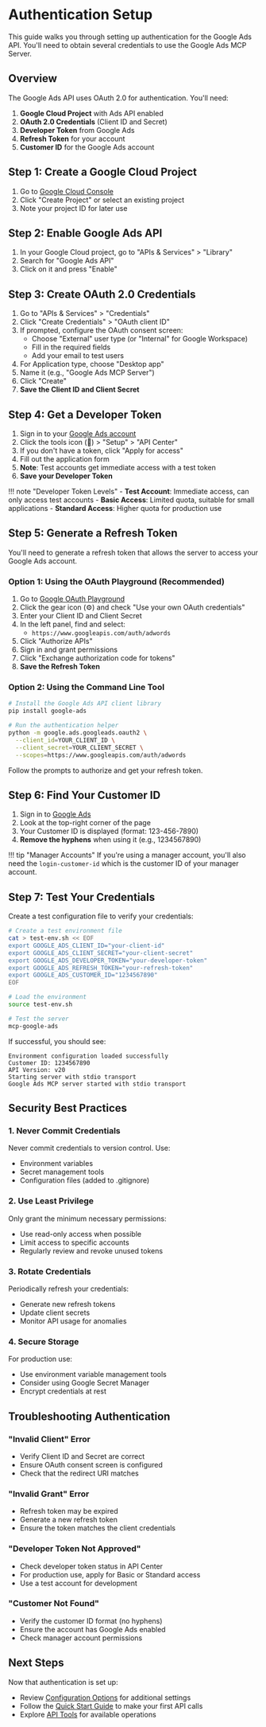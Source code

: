 # Authentication Setup

This guide walks you through setting up authentication for the Google Ads API. You'll need to obtain several credentials to use the Google Ads MCP Server.

## Overview

The Google Ads API uses OAuth 2.0 for authentication. You'll need:

1. **Google Cloud Project** with Ads API enabled
2. **OAuth 2.0 Credentials** (Client ID and Secret)
3. **Developer Token** from Google Ads
4. **Refresh Token** for your account
5. **Customer ID** for the Google Ads account

## Step 1: Create a Google Cloud Project

1. Go to [Google Cloud Console](https://console.cloud.google.com/)
2. Click "Create Project" or select an existing project
3. Note your project ID for later use

## Step 2: Enable Google Ads API

1. In your Google Cloud project, go to "APIs & Services" > "Library"
2. Search for "Google Ads API"
3. Click on it and press "Enable"

## Step 3: Create OAuth 2.0 Credentials

1. Go to "APIs & Services" > "Credentials"
2. Click "Create Credentials" > "OAuth client ID"
3. If prompted, configure the OAuth consent screen:
    - Choose "External" user type (or "Internal" for Google Workspace)
    - Fill in the required fields
    - Add your email to test users
4. For Application type, choose "Desktop app"
5. Name it (e.g., "Google Ads MCP Server")
6. Click "Create"
7. **Save the Client ID and Client Secret**

## Step 4: Get a Developer Token

1. Sign in to your [Google Ads account](https://ads.google.com)
2. Click the tools icon (🔧) > "Setup" > "API Center"
3. If you don't have a token, click "Apply for access"
4. Fill out the application form
5. **Note**: Test accounts get immediate access with a test token
6. **Save your Developer Token**

!!! note "Developer Token Levels" - **Test Account**: Immediate access, can only access test accounts - **Basic Access**: Limited quota, suitable for small applications - **Standard Access**: Higher quota for production use

## Step 5: Generate a Refresh Token

You'll need to generate a refresh token that allows the server to access your Google Ads account.

### Option 1: Using the OAuth Playground (Recommended)

1. Go to [Google OAuth Playground](https://developers.google.com/oauthplayground/)
2. Click the gear icon (⚙️) and check "Use your own OAuth credentials"
3. Enter your Client ID and Client Secret
4. In the left panel, find and select:
    - `https://www.googleapis.com/auth/adwords`
5. Click "Authorize APIs"
6. Sign in and grant permissions
7. Click "Exchange authorization code for tokens"
8. **Save the Refresh Token**

### Option 2: Using the Command Line Tool

```bash
# Install the Google Ads API client library
pip install google-ads

# Run the authentication helper
python -m google.ads.googleads.oauth2 \
  --client_id=YOUR_CLIENT_ID \
  --client_secret=YOUR_CLIENT_SECRET \
  --scopes=https://www.googleapis.com/auth/adwords
```

Follow the prompts to authorize and get your refresh token.

## Step 6: Find Your Customer ID

1. Sign in to [Google Ads](https://ads.google.com)
2. Look at the top-right corner of the page
3. Your Customer ID is displayed (format: 123-456-7890)
4. **Remove the hyphens** when using it (e.g., 1234567890)

!!! tip "Manager Accounts"
If you're using a manager account, you'll also need the `login-customer-id` which is the customer ID of your manager account.

## Step 7: Test Your Credentials

Create a test configuration file to verify your credentials:

```bash
# Create a test environment file
cat > test-env.sh << EOF
export GOOGLE_ADS_CLIENT_ID="your-client-id"
export GOOGLE_ADS_CLIENT_SECRET="your-client-secret"
export GOOGLE_ADS_DEVELOPER_TOKEN="your-developer-token"
export GOOGLE_ADS_REFRESH_TOKEN="your-refresh-token"
export GOOGLE_ADS_CUSTOMER_ID="1234567890"
EOF

# Load the environment
source test-env.sh

# Test the server
mcp-google-ads
```

If successful, you should see:

```
Environment configuration loaded successfully
Customer ID: 1234567890
API Version: v20
Starting server with stdio transport
Google Ads MCP server started with stdio transport
```

## Security Best Practices

### 1. Never Commit Credentials

Never commit credentials to version control. Use:

- Environment variables
- Secret management tools
- Configuration files (added to .gitignore)

### 2. Use Least Privilege

Only grant the minimum necessary permissions:

- Use read-only access when possible
- Limit access to specific accounts
- Regularly review and revoke unused tokens

### 3. Rotate Credentials

Periodically refresh your credentials:

- Generate new refresh tokens
- Update client secrets
- Monitor API usage for anomalies

### 4. Secure Storage

For production use:

- Use environment variable management tools
- Consider using Google Secret Manager
- Encrypt credentials at rest

## Troubleshooting Authentication

### "Invalid Client" Error

- Verify Client ID and Secret are correct
- Ensure OAuth consent screen is configured
- Check that the redirect URI matches

### "Invalid Grant" Error

- Refresh token may be expired
- Generate a new refresh token
- Ensure the token matches the client credentials

### "Developer Token Not Approved"

- Check developer token status in API Center
- For production use, apply for Basic or Standard access
- Use a test account for development

### "Customer Not Found"

- Verify the customer ID format (no hyphens)
- Ensure the account has Google Ads enabled
- Check manager account permissions

## Next Steps

Now that authentication is set up:

- Review [Configuration Options](configuration.md) for additional settings
- Follow the [Quick Start Guide](quick-start.md) to make your first API calls
- Explore [API Tools](../api/tools.md) for available operations
